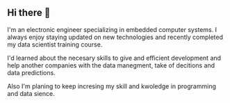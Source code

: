 ## Hi there 👋

I'm an electronic engineer specializing in embedded computer systems. I always enjoy staying updated on new technologies and recently completed my data scientist training course.

I'd learned about the necesary skills to give and efficient development and help another companies with the data manegment, take of decitions and data predictions.

Also I'm planing to keep incresing my skill and kwoledge in programming and data sience.
